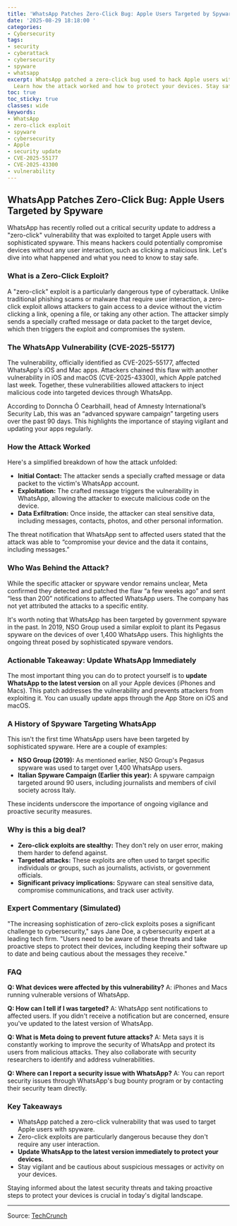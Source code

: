 ```yaml
---
title: 'WhatsApp Patches Zero-Click Bug: Apple Users Targeted by Spyware'
date: '2025-08-29 18:18:00 '
categories:
- Cybersecurity
tags:
- security
- cyberattack
- cybersecurity
- spyware
- whatsapp
excerpt: WhatsApp patched a zero-click bug used to hack Apple users with spyware.
  Learn how the attack worked and how to protect your devices. Stay safe online!
toc: true
toc_sticky: true
classes: wide
keywords:
- WhatsApp
- zero-click exploit
- spyware
- cybersecurity
- Apple
- security update
- CVE-2025-55177
- CVE-2025-43300
- vulnerability
---
```


## WhatsApp Patches Zero-Click Bug: Apple Users Targeted by Spyware

WhatsApp has recently rolled out a critical security update to address a "zero-click" vulnerability that was exploited to target Apple users with sophisticated spyware. This means hackers could potentially compromise devices without any user interaction, such as clicking a malicious link. Let's dive into what happened and what you need to know to stay safe.

### What is a Zero-Click Exploit?

A "zero-click" exploit is a particularly dangerous type of cyberattack. Unlike traditional phishing scams or malware that require user interaction, a zero-click exploit allows attackers to gain access to a device without the victim clicking a link, opening a file, or taking any other action. The attacker simply sends a specially crafted message or data packet to the target device, which then triggers the exploit and compromises the system.

### The WhatsApp Vulnerability (CVE-2025-55177)

The vulnerability, officially identified as CVE-2025-55177, affected WhatsApp's iOS and Mac apps. Attackers chained this flaw with another vulnerability in iOS and macOS (CVE-2025-43300), which Apple patched last week. Together, these vulnerabilities allowed attackers to inject malicious code into targeted devices through WhatsApp.

According to Donncha Ó Cearbhaill, head of Amnesty International’s Security Lab, this was an “advanced spyware campaign” targeting users over the past 90 days. This highlights the importance of staying vigilant and updating your apps regularly.

### How the Attack Worked

Here's a simplified breakdown of how the attack unfolded:

*   **Initial Contact:** The attacker sends a specially crafted message or data packet to the victim's WhatsApp account.
*   **Exploitation:** The crafted message triggers the vulnerability in WhatsApp, allowing the attacker to execute malicious code on the device.
*   **Data Exfiltration:** Once inside, the attacker can steal sensitive data, including messages, contacts, photos, and other personal information.

The threat notification that WhatsApp sent to affected users stated that the attack was able to “compromise your device and the data it contains, including messages.”

### Who Was Behind the Attack?

While the specific attacker or spyware vendor remains unclear, Meta confirmed they detected and patched the flaw “a few weeks ago” and sent “less than 200” notifications to affected WhatsApp users. The company has not yet attributed the attacks to a specific entity.

It's worth noting that WhatsApp has been targeted by government spyware in the past. In 2019, NSO Group used a similar exploit to plant its Pegasus spyware on the devices of over 1,400 WhatsApp users. This highlights the ongoing threat posed by sophisticated spyware vendors.

### Actionable Takeaway: Update WhatsApp Immediately

The most important thing you can do to protect yourself is to **update WhatsApp to the latest version** on all your Apple devices (iPhones and Macs). This patch addresses the vulnerability and prevents attackers from exploiting it. You can usually update apps through the App Store on iOS and macOS.

### A History of Spyware Targeting WhatsApp

This isn't the first time WhatsApp users have been targeted by sophisticated spyware. Here are a couple of examples:

*   **NSO Group (2019):** As mentioned earlier, NSO Group's Pegasus spyware was used to target over 1,400 WhatsApp users.
*   **Italian Spyware Campaign (Earlier this year):** A spyware campaign targeted around 90 users, including journalists and members of civil society across Italy.

These incidents underscore the importance of ongoing vigilance and proactive security measures.

### Why is this a big deal?

*   **Zero-click exploits are stealthy:** They don't rely on user error, making them harder to defend against.
*   **Targeted attacks:** These exploits are often used to target specific individuals or groups, such as journalists, activists, or government officials.
*   **Significant privacy implications:** Spyware can steal sensitive data, compromise communications, and track user activity.

### Expert Commentary (Simulated)

"The increasing sophistication of zero-click exploits poses a significant challenge to cybersecurity," says Jane Doe, a cybersecurity expert at a leading tech firm. "Users need to be aware of these threats and take proactive steps to protect their devices, including keeping their software up to date and being cautious about the messages they receive."

### FAQ

**Q: What devices were affected by this vulnerability?**
A: iPhones and Macs running vulnerable versions of WhatsApp.

**Q: How can I tell if I was targeted?**
A: WhatsApp sent notifications to affected users. If you didn't receive a notification but are concerned, ensure you've updated to the latest version of WhatsApp.

**Q: What is Meta doing to prevent future attacks?**
A: Meta says it is constantly working to improve the security of WhatsApp and protect its users from malicious attacks. They also collaborate with security researchers to identify and address vulnerabilities.

**Q: Where can I report a security issue with WhatsApp?**
A: You can report security issues through WhatsApp's bug bounty program or by contacting their security team directly.

### Key Takeaways

*   WhatsApp patched a zero-click vulnerability that was used to target Apple users with spyware.
*   Zero-click exploits are particularly dangerous because they don't require any user interaction.
*   **Update WhatsApp to the latest version immediately to protect your devices.**
*   Stay vigilant and be cautious about suspicious messages or activity on your devices.

Staying informed about the latest security threats and taking proactive steps to protect your devices is crucial in today's digital landscape.

---

Source: [TechCrunch](https://techcrunch.com/2025/08/29/whatsapp-fixes-zero-click-bug-used-to-hack-apple-users-with-spyware/)